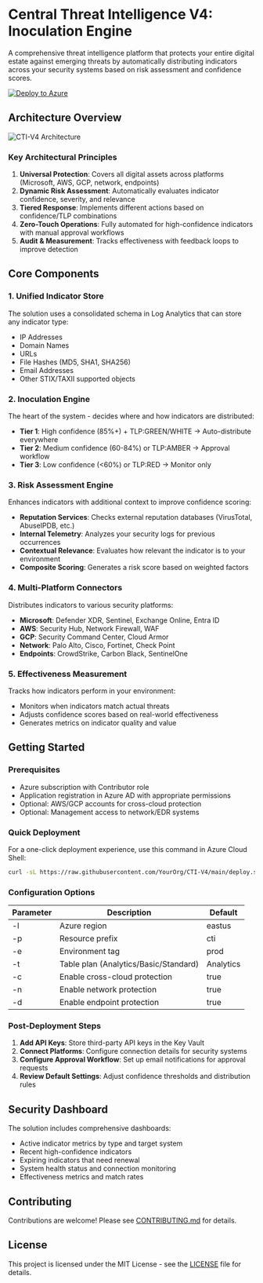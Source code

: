 # Central Threat Intelligence V4: Inoculation Engine

A comprehensive threat intelligence platform that protects your entire digital estate against emerging threats by automatically distributing indicators across your security systems based on risk assessment and confidence scores.

[![Deploy to Azure](https://aka.ms/deploytoazurebutton)](https://portal.azure.com/#create/Microsoft.Template/uri/https%3A%2F%2Fraw.githubusercontent.com%2FYourOrg%2FCTI-V4%2Fmain%2Fazuredeploy.json)

## Architecture Overview

![CTI-V4 Architecture](https://raw.githubusercontent.com/YourOrg/CTI-V4/main/docs/images/architecture.png)

### Key Architectural Principles

1. **Universal Protection**: Covers all digital assets across platforms (Microsoft, AWS, GCP, network, endpoints)
2. **Dynamic Risk Assessment**: Automatically evaluates indicator confidence, severity, and relevance
3. **Tiered Response**: Implements different actions based on confidence/TLP combinations
4. **Zero-Touch Operations**: Fully automated for high-confidence indicators with manual approval workflows
5. **Audit & Measurement**: Tracks effectiveness with feedback loops to improve detection

## Core Components

### 1. Unified Indicator Store

The solution uses a consolidated schema in Log Analytics that can store any indicator type:

- IP Addresses
- Domain Names
- URLs
- File Hashes (MD5, SHA1, SHA256)
- Email Addresses
- Other STIX/TAXII supported objects

### 2. Inoculation Engine

The heart of the system - decides where and how indicators are distributed:

- **Tier 1**: High confidence (85%+) + TLP:GREEN/WHITE → Auto-distribute everywhere
- **Tier 2**: Medium confidence (60-84%) or TLP:AMBER → Approval workflow
- **Tier 3**: Low confidence (<60%) or TLP:RED → Monitor only

### 3. Risk Assessment Engine

Enhances indicators with additional context to improve confidence scoring:

- **Reputation Services**: Checks external reputation databases (VirusTotal, AbuseIPDB, etc.)
- **Internal Telemetry**: Analyzes your security logs for previous occurrences
- **Contextual Relevance**: Evaluates how relevant the indicator is to your environment
- **Composite Scoring**: Generates a risk score based on weighted factors

### 4. Multi-Platform Connectors

Distributes indicators to various security platforms:

- **Microsoft**: Defender XDR, Sentinel, Exchange Online, Entra ID
- **AWS**: Security Hub, Network Firewall, WAF
- **GCP**: Security Command Center, Cloud Armor
- **Network**: Palo Alto, Cisco, Fortinet, Check Point
- **Endpoints**: CrowdStrike, Carbon Black, SentinelOne

### 5. Effectiveness Measurement

Tracks how indicators perform in your environment:

- Monitors when indicators match actual threats
- Adjusts confidence scores based on real-world effectiveness
- Generates metrics on indicator quality and value

## Getting Started

### Prerequisites

- Azure subscription with Contributor role
- Application registration in Azure AD with appropriate permissions
- Optional: AWS/GCP accounts for cross-cloud protection
- Optional: Management access to network/EDR systems

### Quick Deployment

For a one-click deployment experience, use this command in Azure Cloud Shell:

```bash
curl -sL https://raw.githubusercontent.com/YourOrg/CTI-V4/main/deploy.sh | bash -s -- -l eastus -p cti -e prod
```

### Configuration Options

| Parameter | Description | Default |
|-----------|-------------|---------|
| -l | Azure region | eastus |
| -p | Resource prefix | cti |
| -e | Environment tag | prod |
| -t | Table plan (Analytics/Basic/Standard) | Analytics |
| -c | Enable cross-cloud protection | true |
| -n | Enable network protection | true |
| -d | Enable endpoint protection | true |

### Post-Deployment Steps

1. **Add API Keys**: Store third-party API keys in the Key Vault
2. **Connect Platforms**: Configure connection details for security systems
3. **Configure Approval Workflow**: Set up email notifications for approval requests
4. **Review Default Settings**: Adjust confidence thresholds and distribution rules

## Security Dashboard

The solution includes comprehensive dashboards:

- Active indicator metrics by type and target system
- Recent high-confidence indicators
- Expiring indicators that need renewal
- System health status and connection monitoring
- Effectiveness metrics and match rates

## Contributing

Contributions are welcome! Please see [CONTRIBUTING.md](CONTRIBUTING.md) for details.

## License

This project is licensed under the MIT License - see the [LICENSE](LICENSE) file for details.
